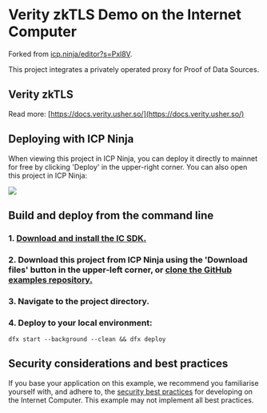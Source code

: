 # Verity zkTLS Demo on the Internet Computer

Forked from [icp.ninja/editor?s=Pxl8V](https://icp.ninja/editor?s=Pxl8V).

This project integrates a privately operated proxy for Proof of Data Sources.

## Verity zkTLS

Read more: [https://docs.verity.usher.so/](https://docs.verity.usher.so/)

## Deploying with ICP Ninja

When viewing this project in ICP Ninja, you can deploy it directly to mainnet for free by clicking 'Deploy' in the upper-right corner. You can also open this project in ICP Ninja:

[![](https://icp.ninja/assets/open.svg)](https://icp.ninja/i?g=https://github.com/dfinity/examples/rust/backend_only)

## Build and deploy from the command line

### 1. [Download and install the IC SDK.](https://internetcomputer.org/docs/building-apps/getting-started/install)

### 2. Download this project from ICP Ninja using the 'Download files' button in the upper-left corner, or [clone the GitHub examples repository.](https://github.com/dfinity/examples/)

### 3. Navigate to the project directory.

### 4. Deploy to your local environment:

```
dfx start --background --clean && dfx deploy
```

## Security considerations and best practices

If you base your application on this example, we recommend you familiarise yourself with, and adhere to, the [security best practices](https://internetcomputer.org/docs/building-apps/security/overview) for developing on the Internet Computer. This example may not implement all best practices.

